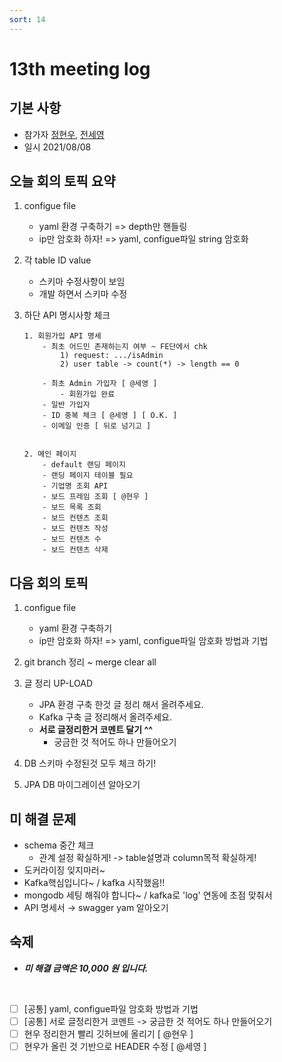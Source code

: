 ```yaml
---
sort: 14
---
```


# 13th meeting log

## 기본 사항
- 참가자 [정현우](https://github.com/Nuung), [전세영](https://github.com/SeyoungJeon)
- 일시 2021/08/08

## 오늘 회의 토픽 요약

1. configue file
    - yaml 환경 구축하기 => depth만 핸들링
    - ip만 암호화 하자! => yaml, configue파일 string 암호화

2. 각 table ID value 
    - 스키마 수정사항이 보임
    - 개발 하면서 스키마 수정 

3. 하단 API 명시사항 체크 
    ```
    1. 회원가입 API 명세
        - 최초 어드민 존재하는지 여부 ~ FE단에서 chk
            1) request: .../isAdmin 
            2) user table -> count(*) -> length == 0

        - 최초 Admin 가입자 [ @세영 ]
            - 회원가입 완료
        - 일반 가입자
        - ID 중복 체크 [ @세영 ] [ O.K. ]
        - 이메일 인증 [ 뒤로 넘기고 ]


    2. 메인 페이지
        - default 랜딩 페이지
        - 랜딩 페이지 테이블 필요
        - 기업명 조회 API
        - 보드 프레임 조회 [ @현우 ]
        - 보드 목록 조회
        - 보드 컨텐츠 조회
        - 보드 컨텐츠 작성
        - 보드 컨텐츠 수
        - 보드 컨텐츠 삭제
    ```


## 다음 회의 토픽

1. configue file
    - yaml 환경 구축하기
    - ip만 암호화 하자! => yaml, configue파일 암호화 방법과 기법

2. git branch 정리 ~ merge clear all 

3. 글 정리 UP-LOAD
    - JPA 환경 구축 한것 글 정리 해서 올려주세요.
    - Kafka 구축 글 정리해서 올려주세요.
    - **서로 글정리한거 코멘트 달기 ^^**
        - 궁금한 것 적어도 하나 만들어오기

4. DB 스키마 수정된것 모두 체크 하기! 

5. JPA DB 마이그레이션 알아오기 

## 미 해결 문제

- schema 중간 체크 
    - 관계 설정 확실하게! -> table설명과 column목적 확실하게!
- 도커라이징 잊지마러~
- Kafka핵심입니다~ / kafka 시작했음!!
- mongodb 세팅 해줘야 합니다~ / kafka로 'log' 연동에 초점 맞춰서 
- API 명세서 → swagger yam 알아오기

## 숙제

- ***미 해결 금액은 10,000 원 입니다.*** 
<br/>

- [ ] [공통] yaml, configue파일 암호화 방법과 기법
- [ ] [공통] 서로 글정리한거 코멘트 -> 궁금한 것 적어도 하나 만들어오기
- [ ] 현우 정리한거 빨리 깃허브에 올리기 [ @현우 ]
- [ ] 현우가 올린 것 기반으로 HEADER 수정 [ @세영 ]